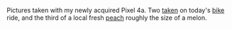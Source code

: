 Pictures taken with my newly acquired Pixel 4a. Two <a href="http://scripting.com/publicfolder/images/pixelPics/lake.jpg?x=1">taken</a> on today's <a href="http://scripting.com/publicfolder/images/pixelPics/countryRoad.jpg?x=1">bike</a> ride, and the third of a local fresh <a href="http://scripting.com/publicfolder/images/pixelPics/peach.jpg?x=1">peach</a> roughly the size of a melon. 
